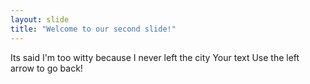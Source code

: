 ```yaml
---
layout: slide
title: "Welcome to our second slide!"
---
```

Its said I'm too witty because I never left the city 
Your text
Use the left arrow to go back!